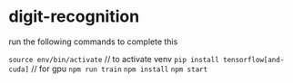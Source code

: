 # digit-recognition

run the following commands to complete this

`source env/bin/activate` // to activate venv 
`pip install tensorflow[and-cuda]` // for gpu
`npm run train`
`npm install`
`npm start`